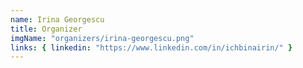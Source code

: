 ```yaml
---
name: Irina Georgescu
title: Organizer
imgName: "organizers/irina-georgescu.png"
links: { linkedin: "https://www.linkedin.com/in/ichbinairin/" }
---
```

